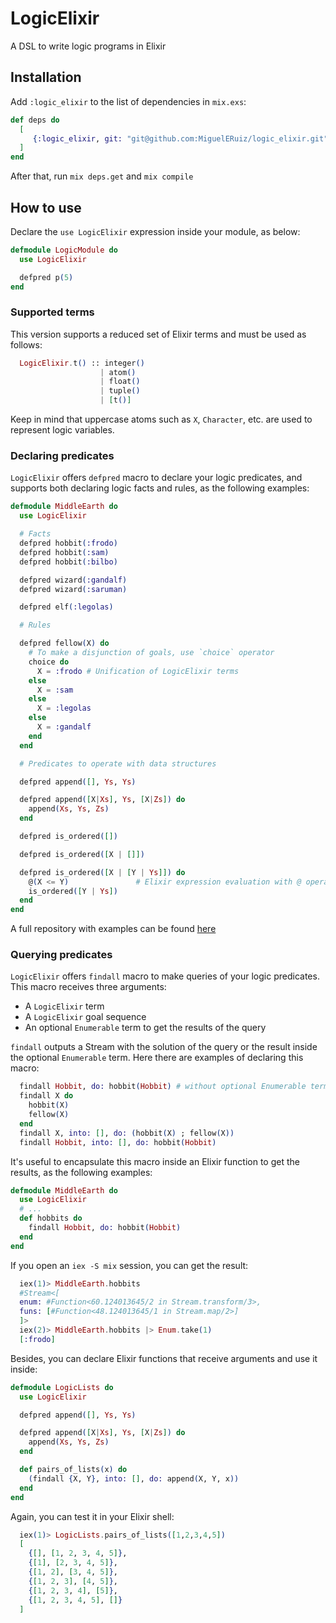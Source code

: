 # LogicElixir

A DSL to write logic programs in Elixir

## Installation

Add `:logic_elixir` to the list of dependencies in `mix.exs`:

```elixir
def deps do
  [
     {:logic_elixir, git: "git@github.com:MiguelERuiz/logic_elixir.git", tag: "0.1.0"}
  ]
end
```

After that, run `mix deps.get` and `mix compile`

## How to use

Declare the `use LogicElixir` expression inside your module, as below:

```elixir
defmodule LogicModule do
  use LogicElixir

  defpred p(5)
end
```

### Supported terms

This version supports a reduced set of Elixir terms and must be used as follows:

```elixir
  LogicElixir.t() :: integer()
                    | atom()
                    | float()
                    | tuple()
                    | [t()]
```

Keep in mind that uppercase atoms such as `X`, `Character`, etc. are used to
represent logic variables.

### Declaring predicates

`LogicElixir` offers `defpred` macro to declare your logic predicates, and
supports both declaring logic facts and rules, as the following examples:

```elixir
defmodule MiddleEarth do
  use LogicElixir

  # Facts
  defpred hobbit(:frodo)
  defpred hobbit(:sam)
  defpred hobbit(:bilbo)

  defpred wizard(:gandalf)
  defpred wizard(:saruman)

  defpred elf(:legolas)

  # Rules

  defpred fellow(X) do
    # To make a disjunction of goals, use `choice` operator
    choice do
      X = :frodo # Unification of LogicElixir terms
    else
      X = :sam
    else
      X = :legolas
    else
      X = :gandalf
    end
  end

  # Predicates to operate with data structures

  defpred append([], Ys, Ys)

  defpred append([X|Xs], Ys, [X|Zs]) do
    append(Xs, Ys, Zs)
  end

  defpred is_ordered([])

  defpred is_ordered([X | []])

  defpred is_ordered([X | [Y | Ys]]) do
    @(X <= Y)               # Elixir expression evaluation with @ operator
    is_ordered([Y | Ys])
  end
end
```

A full repository with examples can be found [here](https://github.com/MiguelERuiz/logic_elixir_examples)

### Querying predicates

`LogicElixir` offers `findall` macro to make queries of your logic predicates.
This macro receives three arguments:

- A `LogicElixir` term
- A `LogicElixir` goal sequence
- An optional `Enumerable` term to get the results of the query

`findall` outputs a Stream with the solution of the query or the result inside
the optional `Enumerable` term. Here there are examples of declaring this macro:

```elixir
  findall Hobbit, do: hobbit(Hobbit) # without optional Enumerable term
  findall X do
    hobbit(X)
    fellow(X)
  end
  findall X, into: [], do: (hobbit(X) ; fellow(X))
  findall Hobbit, into: [], do: hobbit(Hobbit)
```

It's useful to encapsulate this macro inside an Elixir function to get the
results, as the following examples:

```elixir
defmodule MiddleEarth do
  use LogicElixir
  # ...
  def hobbits do
    findall Hobbit, do: hobbit(Hobbit)
  end
end
```

If you open an `iex -S mix` session, you can get the result:

```elixir
  iex(1)> MiddleEarth.hobbits
  #Stream<[
  enum: #Function<60.124013645/2 in Stream.transform/3>,
  funs: [#Function<48.124013645/1 in Stream.map/2>]
  ]>
  iex(2)> MiddleEarth.hobbits |> Enum.take(1)
  [:frodo]
```

Besides, you can declare Elixir functions that receive arguments and use it
inside:

```elixir
defmodule LogicLists do
  use LogicElixir

  defpred append([], Ys, Ys)

  defpred append([X|Xs], Ys, [X|Zs]) do
    append(Xs, Ys, Zs)
  end

  def pairs_of_lists(x) do
    (findall {X, Y}, into: [], do: append(X, Y, x))
  end
end
```

Again, you can test it in your Elixir shell:

```elixir
  iex(1)> LogicLists.pairs_of_lists([1,2,3,4,5])
  [
    {[], [1, 2, 3, 4, 5]},
    {[1], [2, 3, 4, 5]},
    {[1, 2], [3, 4, 5]},
    {[1, 2, 3], [4, 5]},
    {[1, 2, 3, 4], [5]},
    {[1, 2, 3, 4, 5], []}
  ]
```
